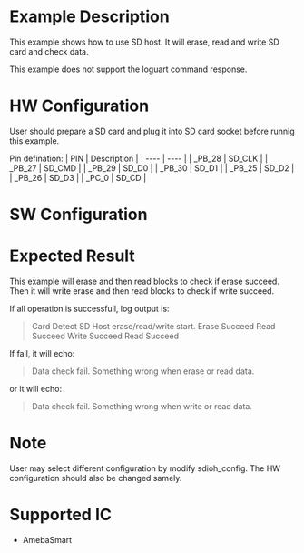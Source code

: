 # Example Description

This example shows how to use SD host. It will erase, read and write SD card and check data. 

This example does not support the loguart command response.

# HW Configuration

User should prepare a SD card and plug it into SD card socket before runnig this example. 

Pin defination:
|  PIN    | Description |
|  ----   | ----        |
| _PB_28  | SD_CLK      |
| _PB_27  | SD_CMD      |
| _PB_29  | SD_D0       |
| _PB_30  | SD_D1       |
| _PB_25  | SD_D2       |
| _PB_26  | SD_D3       |
| _PC_0   | SD_CD       |


# SW Configuration

# Expected Result

This example will erase and then read blocks to check if erase succeed. Then it will write erase and then read blocks to check if write succeed.

If all operation is successfull, log output is:
> Card Detect
> SD Host erase/read/write start.
> Erase Succeed
> Read Succeed
> Write Succeed
> Read Succeed

If fail, it will echo:
> Data check fail. Something wrong when erase or read data.

or it will echo:
> Data check fail. Something wrong when write or read data.

# Note

User may select different configuration by modify sdioh_config. The HW configuration should also be changed samely.

# Supported IC

* AmebaSmart  